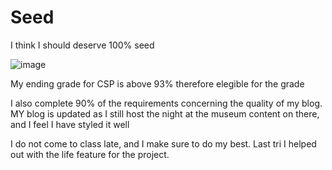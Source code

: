 # Seed

I think I should deserve 100% seed

![image](https://github.com/shuban-789/student/assets/67974101/b55e6d22-4519-42dd-9945-9ef35321b9c2)

My ending grade for CSP is above 93% therefore elegible for the grade

I also complete 90% of the requirements concerning the quality of my blog. MY blog is updated as I still host the night at the museum content on there, and I feel I have styled it well

I do not come to class late, and I make sure to do my best. Last tri I helped out with the life feature for the project.


